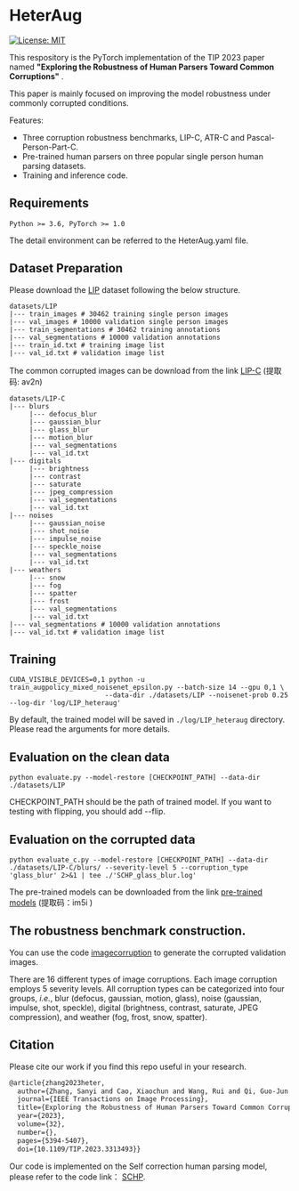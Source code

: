# HeterAug

[![License: MIT](https://img.shields.io/badge/License-MIT-green.svg)](https://opensource.org/licenses/MIT)

This respository is the PyTorch implementation of the TIP 2023 paper named **"Exploring the Robustness of Human Parsers Toward Common Corruptions"** .

This paper is mainly focused on improving the model robustness under commonly corrupted conditions.

Features:

- Three corruption robustness benchmarks, LIP-C, ATR-C and Pascal-Person-Part-C.
- Pre-trained human parsers on three popular single person human parsing datasets.
- Training and inference code.

## Requirements

```
Python >= 3.6, PyTorch >= 1.0
```

The detail environment can be referred to the HeterAug.yaml file.

## Dataset Preparation

Please download the [LIP](http://sysu-hcp.net/lip/) dataset following the below structure. 

```commandline
datasets/LIP
|--- train_images # 30462 training single person images
|--- val_images # 10000 validation single person images
|--- train_segmentations # 30462 training annotations
|--- val_segmentations # 10000 validation annotations
|--- train_id.txt # training image list
|--- val_id.txt # validation image list
```

The common corrupted images can be download from the link [LIP-C](https://pan.baidu.com/s/1VXi_YrPloA2W9S98Vu6f9w?pwd=av2n) (提取码: av2n)

```commandline
datasets/LIP-C
|--- blurs 
     |--- defocus_blur
     |--- gaussian_blur
     |--- glass_blur
     |--- motion_blur
     |--- val_segmentations
     |--- val_id.txt 
|--- digitals 
     |--- brightness
     |--- contrast
     |--- saturate
     |--- jpeg_compression
     |--- val_segmentations
     |--- val_id.txt 
|--- noises
     |--- gaussian_noise
     |--- shot_noise
     |--- impulse_noise
     |--- speckle_noise
     |--- val_segmentations
     |--- val_id.txt 
|--- weathers
     |--- snow
     |--- fog
     |--- spatter
     |--- frost
     |--- val_segmentations
     |--- val_id.txt 
|--- val_segmentations # 10000 validation annotations
|--- val_id.txt # validation image list
```


## Training

```
CUDA_VISIBLE_DEVICES=0,1 python -u train_augpolicy_mixed_noisenet_epsilon.py --batch-size 14 --gpu 0,1 \
                        --data-dir ./datasets/LIP --noisenet-prob 0.25 --log-dir 'log/LIP_heteraug' 
```

By default, the trained model will be saved in `./log/LIP_heteraug` directory. Please read the arguments for more details. 

## Evaluation on the clean data

```
python evaluate.py --model-restore [CHECKPOINT_PATH] --data-dir ./datasets/LIP
```

CHECKPOINT_PATH should be the path of trained model. If you want to testing with flipping, you should add --flip.

## Evaluation on the corrupted data

```
python evaluate_c.py --model-restore [CHECKPOINT_PATH] --data-dir ./datasets/LIP-C/blurs/ --severity-level 5 --corruption_type 'glass_blur' 2>&1 | tee ./'SCHP_glass_blur.log'
```

The pre-trained models can be downloaded from the link [pre-trained models](https://pan.baidu.com/s/1fS5LAYG99VKoAy9Y4Cy4rw?pwd=im5i ) (提取码：im5i )

## The robustness benchmark construction.

You can use the code [imagecorruption](https://github.com/bethgelab/imagecorruptions) to generate the corrupted validation images.

There are 16 different types of image corruptions. Each image corruption employs 5 severity levels. All corruption types can be categorized into four groups, *i.e.*, blur (defocus, gaussian, motion, glass), noise (gaussian, impulse, shot, speckle), digital (brightness, contrast, saturate, JPEG compression), and weather (fog, frost, snow, spatter).

## Citation

Please cite our work if you find this repo useful in your research.

```latex
@article{zhang2023heter,
  author={Zhang, Sanyi and Cao, Xiaochun and Wang, Rui and Qi, Guo-Jun and Zhou, Jie},
  journal={IEEE Transactions on Image Processing}, 
  title={Exploring the Robustness of Human Parsers Toward Common Corruptions}, 
  year={2023},
  volume={32},
  number={},
  pages={5394-5407},
  doi={10.1109/TIP.2023.3313493}}
```



Our code is implemented on the Self correction human parsing model, please refer to the code link： [SCHP](https://github.com/GoGoDuck912/Self-Correction-Human-Parsing).
